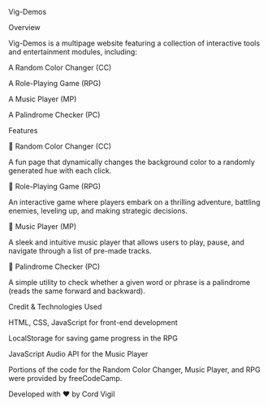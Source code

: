 Vig-Demos

Overview

Vig-Demos is a multipage website featuring a collection of interactive tools and entertainment modules, including:

A Random Color Changer (CC)

A Role-Playing Game (RPG)

A Music Player (MP)

A Palindrome Checker (PC)

Features

🎨 Random Color Changer (CC)

A fun page that dynamically changes the background color to a randomly generated hue with each click.

🏹 Role-Playing Game (RPG)

An interactive game where players embark on a thrilling adventure, battling enemies, leveling up, and making strategic decisions.

🎵 Music Player (MP)

A sleek and intuitive music player that allows users to play, pause, and navigate through a list of pre-made tracks.

🔄 Palindrome Checker (PC)

A simple utility to check whether a given word or phrase is a palindrome (reads the same forward and backward).

Credit & Technologies Used

HTML, CSS, JavaScript for front-end development

LocalStorage for saving game progress in the RPG

JavaScript Audio API for the Music Player

Portions of the code for the Random Color Changer, Music Player, and RPG were provided by freeCodeCamp.

Developed with ❤️ by Cord Vigil

